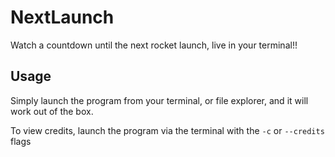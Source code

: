 # NextLaunch
Watch a countdown until the next rocket launch, live in your terminal!!


## Usage
Simply launch the program from your terminal, or file explorer, and it will work out of the box.

To view credits, launch the program via the terminal with the `-c` or `--credits` flags



